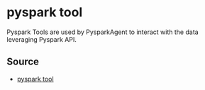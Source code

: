 # pyspark tool
Pyspark Tools are used by PysparkAgent to interact with the data leveraging Pyspark API. 

## Source
* [pyspark tool](../../../ryoma/tool/pyspark.py)
